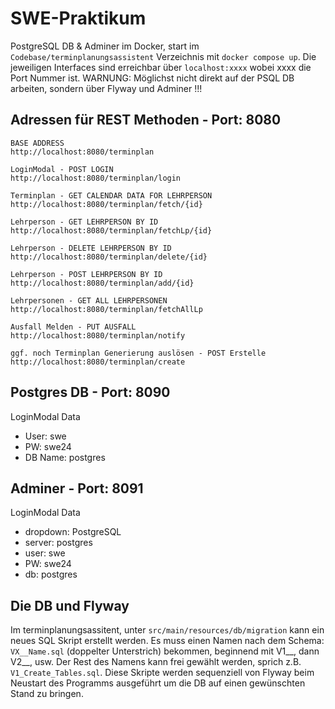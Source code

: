 # SWE-Praktikum

PostgreSQL DB & Adminer im Docker, start im ``Codebase/terminplanungsassistent`` Verzeichnis mit ``docker compose up``. Die jeweiligen Interfaces sind erreichbar über ``localhost:xxxx`` wobei xxxx die Port Nummer ist. WARNUNG: Möglichst nicht direkt auf der PSQL DB arbeiten, sondern über Flyway und Adminer !!!

## Adressen für REST Methoden - Port: 8080
```
BASE ADDRESS
http://localhost:8080/terminplan

LoginModal - POST LOGIN
http://localhost:8080/terminplan/login

Terminplan - GET CALENDAR DATA FOR LEHRPERSON
http://localhost:8080/terminplan/fetch/{id}

Lehrperson - GET LEHRPERSON BY ID
http://localhost:8080/terminplan/fetchLp/{id}

Lehrperson - DELETE LEHRPERSON BY ID
http://localhost:8080/terminplan/delete/{id}

Lehrperson - POST LEHRPERSON BY ID
http://localhost:8080/terminplan/add/{id}

Lehrpersonen - GET ALL LEHRPERSONEN
http://localhost:8080/terminplan/fetchAllLp

Ausfall Melden - PUT AUSFALL
http://localhost:8080/terminplan/notify

ggf. noch Terminplan Generierung auslösen - POST Erstelle
http://localhost:8080/terminplan/create
```

## Postgres DB - Port: 8090

LoginModal Data
- User: swe
- PW: swe24
- DB Name: postgres

## Adminer - Port: 8091
LoginModal Data
- dropdown: PostgreSQL
- server: postgres
- user: swe
- PW: swe24
- db: postgres


## Die DB und Flyway
Im terminplanungsassitent, unter ``src/main/resources/db/migration`` kann ein neues SQL Skript erstellt werden. Es muss einen Namen nach dem Schema: ``VX__Name.sql`` (doppelter Unterstrich) bekommen, beginnend mit V1__, dann V2__, usw. Der Rest des Namens kann frei gewählt werden, sprich z.B. ``V1_Create_Tables.sql``. Diese Skripte werden sequenziell von Flyway beim Neustart des Programms ausgeführt um die DB auf einen gewünschten Stand zu bringen.
